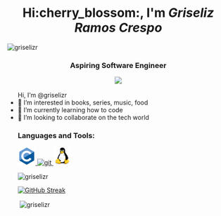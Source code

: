 <h1 align="center">Hi:cherry_blossom:, I'm <i>Griseliz Ramos Crespo</i></h1>
<p align="left"> <img src="https://komarev.com/ghpvc/?username=griselizr&label=Profile%20views&color=0e75b6&style=flat" alt="griselizr" /> </p>
<h3 align="center">Aspiring Software Engineer</h3>
<div id="header" align="center">
  <img src="https://media.giphy.com/media/CQl0tM5gYyqQg/giphy.gif" width="200"/>
</div>

<ul>
 Hi, I’m @griselizr
<li>👀 I’m interested in books, series, music, food </li>
<li>🌱 I’m currently learning how to code</li>
<li> 💞️ I’m looking to collaborate on the tech world</li>


<h3 align="left">Languages and Tools:</h3>
<p align="left"> <a href="https://www.cprogramming.com/" target="_blank" rel="noreferrer"> <img src="https://raw.githubusercontent.com/devicons/devicon/master/icons/c/c-original.svg" alt="c" width="40" height="40"/> </a> <a href="https://git-scm.com/" target="_blank" rel="noreferrer"> <img src="https://www.vectorlogo.zone/logos/git-scm/git-scm-icon.svg" alt="git" width="40" height="40"/> </a> <a href="https://www.linux.org/" target="_blank" rel="noreferrer"> <img src="https://raw.githubusercontent.com/devicons/devicon/master/icons/linux/linux-original.svg" alt="linux" width="40" height="40"/> </a> </p>

<p><img align="center" src="https://github-readme-stats.vercel.app/api/top-langs?username=griselizr&show_icons=true&locale=en&layout=compact" alt="griselizr" /></p>
 

[![GitHub Streak](http://github-readme-streak-stats.herokuapp.com?user=griselizr&theme=tokyonight&hide_border=true&date_format=M%20j%5B%2C%20Y%5D)](https://git.io/streak-stats) 

<p>&nbsp;<img align="center" src="https://github-readme-stats.vercel.app/api?username=griselizr&show_icons=true&locale=en" alt="griselizr" /></p>
